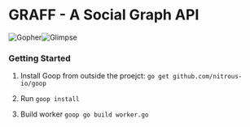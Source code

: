 GRAFF - A Social Graph API
====

![Gopher](https://blog.golang.org/gopher/gopher.png)![Glimpse](http://a5.mzstatic.com/us/r30/Purple3/v4/54/db/6d/54db6dd9-b62f-bd12-6cd2-9aff80270a28/icon175x175.png) 


### Getting Started

1. Install Goop from outside the proejct: `go get github.com/nitrous-io/goop`

2. Run `goop install`

3. Build worker `goop go build worker.go`